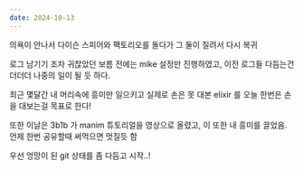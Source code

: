 ```yaml
---
date: 2024-10-13
---
```


의욕이 안나서 다이슨 스피어와 팩토리오를 돌다가 그 둘이 질려서 다시 복귀

로그 남기기 조차 귀찮았던 보름 전에는 mike 설정만 진행하였고, 이전 로그들 다듬는건 더더더 나중의 일이 될 듯 하다.

최근 몇달간 내 머리속에 흥미만 일으키고 실제로 손은 못 대본 elixir 를 오늘 한번은 손을 대보는걸 목표로 한다!

또한 이날은 3b1b 가 manim 튜토리얼을 영상으로 올렸고, 이 또한 내 흥미를 끌었음. 언제 한번 공유할때 써먹으면 멋질듯 함

우선 엉망이 된 git 상태를 좀 다듬고 시작..!